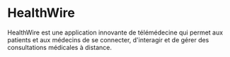 # HealthWire
HealthWire est une application innovante de télémédecine qui permet aux patients et aux médecins de se connecter, d'interagir et de gérer des consultations médicales à distance.
